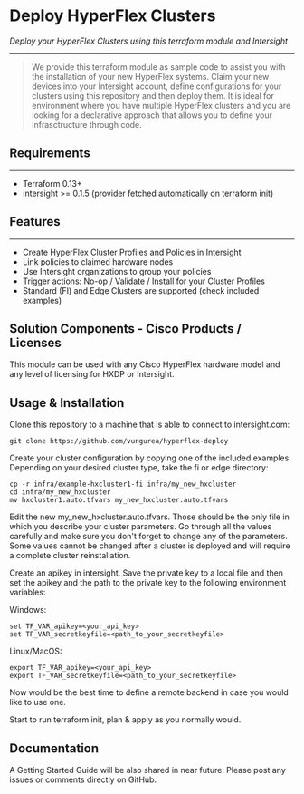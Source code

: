 # Deploy HyperFlex Clusters

_Deploy your HyperFlex Clusters using this terraform module and Intersight_

---

> We provide this terraform module as sample code to assist you with the installation of your new HyperFlex systems. Claim your new devices into your Intersight account, define configurations for your clusters using this repository and then deploy them. It is ideal for environment where you have multiple HyperFlex clusters and you are looking for a declarative approach that allows you to define your infrasctructure through code.

## Requirements
---

* Terraform 0.13+
* intersight >= 0.1.5 (provider fetched automatically on terraform init)

## Features
---

* Create HyperFlex Cluster Profiles and Policies in Intersight
* Link policies to claimed hardware nodes
* Use Intersight organizations to group your policies
* Trigger actions: No-op / Validate / Install for your Cluster Profiles
* Standard (FI) and Edge Clusters are supported (check included examples)


## Solution Components - Cisco Products / Licenses

This module can be used with any Cisco HyperFlex hardware model and any level of licensing for HXDP or Intersight.

## Usage & Installation

Clone this repository to a machine that is able to connect to intersight.com:

    git clone https://github.com/vungurea/hyperflex-deploy

Create your cluster configuration by copying one of the included examples. Depending on your desired cluster type, take the fi or edge directory:

    cp -r infra/example-hxcluster1-fi infra/my_new_hxcluster
    cd infra/my_new_hxcluster
    mv hxcluster1.auto.tfvars my_new_hxcluster.auto.tfvars

Edit the new my_new_hxcluster.auto.tfvars. Those should be the only file in which you describe your cluster parameters. Go through all the values carefully and make sure you don't forget to change any of the parameters. Some values cannot be changed after a cluster is deployed and will require a complete cluster reinstallation.

Create an apikey in intersight. Save the private key to a local file and then set the apikey and the path to the private key to the following environment variables:

Windows:

    set TF_VAR_apikey=<your_api_key>
    set TF_VAR_secretkeyfile=<path_to_your_secretkeyfile>

Linux/MacOS:

    export TF_VAR_apikey=<your_api_key>
    export TF_VAR_secretkeyfile=<path_to_your_secretkeyfile>

Now would be the best time to define a remote backend in case you would like to use one.

Start to run terraform init, plan & apply as you normally would.

## Documentation

A Getting Started Guide will be also shared in near future. Please post any issues or comments directly on GitHub.
